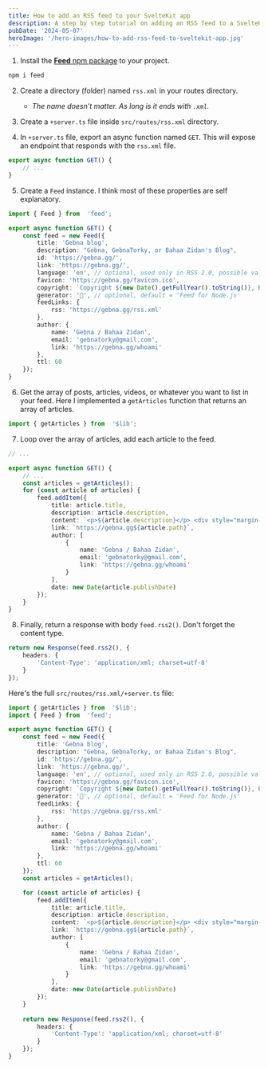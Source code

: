 ```yaml
---
title: How to add an RSS feed to your SvelteKit app
description: A step by step tutorial on adding an RSS feed to a SvelteKit project
pubDate: '2024-05-07'
heroImage: '/hero-images/how-to-add-rss-feed-to-sveltekit-app.jpg'
---
```


1. Install the [**Feed** npm package](https://www.npmjs.com/package/feed) to your project. 
```bash
npm i feed
```

2. Create a directory (folder) named `rss.xml` in your routes directory.
	- *The name doesn't matter. As long is it ends with `.xml`.*

3. Create a `+server.ts` file inside `src/routes/rss.xml` directory.
4. In `+server.ts` file, export an async function named `GET`. This will expose an endpoint that responds with the `rss.xml` file.
```ts
export async function GET() {
    // ...
}
```
5. Create a `Feed` instance. I think most of these properties are self explanatory.
```ts
import { Feed } from  'feed';

export async function GET() {
	const feed = new Feed({
		title: 'Gebna blog',
		description: "Gebna, GebnaTorky, or Bahaa Zidan's Blog",
		id: 'https://gebna.gg/',
		link: 'https://gebna.gg/',
		language: 'en', // optional, used only in RSS 2.0, possible values: http://www.w3.org/TR/REC-html40/struct/dirlang.html#langcodes
		favicon: 'https://gebna.gg/favicon.ico',
		copyright: `Copyright ${new Date().getFullYear().toString()}, Bahaa Zidan / Gebna`,
		generator: '🍉', // optional, default = 'Feed for Node.js'
		feedLinks: {
			rss: 'https://gebna.gg/rss.xml'
		},
		author: {
			name: 'Gebna / Bahaa Zidan',
			email: 'gebnatorky@gmail.com',
			link: 'https://gebna.gg/whoami'
		},
		ttl: 60
	});
}
```
6. Get the array of posts, articles, videos, or whatever you want to list in your feed. Here I implemented a `getArticles` function that returns an array of articles.
```ts
import { getArticles } from  '$lib';
```
7. Loop over the array of articles, add each article to the feed.
```ts
// ...

export async function GET() {
	// ...
	const articles = getArticles();
	for (const article of articles) {
		feed.addItem({
			title: article.title,
			description: article.description,
			content: `<p>${article.description}</p> <div style="margin-top: 50px; font-style: italic;"> <strong><a href="https://gebna.gg${article.path}">Keep reading</a>.</strong> </div> <br /> <br />`,
			link: `https://gebna.gg${article.path}`,
			author: [
				{
					name: 'Gebna / Bahaa Zidan',
					email: 'gebnatorky@gmail.com',
					link: 'https://gebna.gg/whoami'
				}
			],
			date: new Date(article.publishDate)
		});
	}
}
```
8. Finally, return a response with body `feed.rss2()`. Don't forget the content type.
```ts
return new Response(feed.rss2(), {
	headers: {
		'Content-Type': 'application/xml; charset=utf-8'
	}
});
```
Here's the full `src/routes/rss.xml/+server.ts` file:
```ts
import { getArticles } from  '$lib';
import { Feed } from  'feed';

export async function GET() {
	const feed = new Feed({
		title: 'Gebna blog',
		description: "Gebna, GebnaTorky, or Bahaa Zidan's Blog",
		id: 'https://gebna.gg/',
		link: 'https://gebna.gg/',
		language: 'en', // optional, used only in RSS 2.0, possible values: http://www.w3.org/TR/REC-html40/struct/dirlang.html#langcodes
		favicon: 'https://gebna.gg/favicon.ico',
		copyright: `Copyright ${new Date().getFullYear().toString()}, Bahaa Zidan / Gebna`,
		generator: '🍉', // optional, default = 'Feed for Node.js'
		feedLinks: {
			rss: 'https://gebna.gg/rss.xml'
		},
		author: {
			name: 'Gebna / Bahaa Zidan',
			email: 'gebnatorky@gmail.com',
			link: 'https://gebna.gg/whoami'
		},
		ttl: 60
	});
	const articles = getArticles();

	for (const article of articles) {
		feed.addItem({
			title: article.title,
			description: article.description,
			content: `<p>${article.description}</p> <div style="margin-top: 50px; font-style: italic;"> <strong><a href="https://gebna.gg${article.path}">Keep reading</a>.</strong> </div> <br /> <br />`,
			link: `https://gebna.gg${article.path}`,
			author: [
				{
					name: 'Gebna / Bahaa Zidan',
					email: 'gebnatorky@gmail.com',
					link: 'https://gebna.gg/whoami'
				}
			],
			date: new Date(article.publishDate)
		});
	}
	
	return new Response(feed.rss2(), {
		headers: {
			'Content-Type': 'application/xml; charset=utf-8'
		}
	});
}
```

